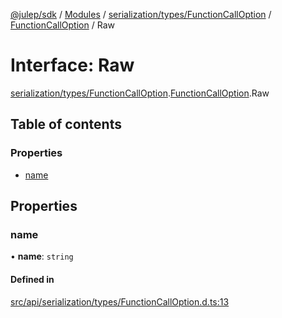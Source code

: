 [@julep/sdk](../README.md) / [Modules](../modules.md) / [serialization/types/FunctionCallOption](../modules/serialization_types_FunctionCallOption.md) / [FunctionCallOption](../modules/serialization_types_FunctionCallOption.FunctionCallOption.md) / Raw

# Interface: Raw

[serialization/types/FunctionCallOption](../modules/serialization_types_FunctionCallOption.md).[FunctionCallOption](../modules/serialization_types_FunctionCallOption.FunctionCallOption.md).Raw

## Table of contents

### Properties

- [name](serialization_types_FunctionCallOption.FunctionCallOption.Raw.md#name)

## Properties

### name

• **name**: `string`

#### Defined in

[src/api/serialization/types/FunctionCallOption.d.ts:13](https://github.com/julep-ai/samantha-monorepo/blob/9aefd53/sdks/js/src/api/serialization/types/FunctionCallOption.d.ts#L13)

